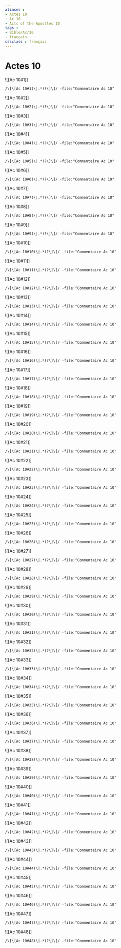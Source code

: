 ```yaml
---
aliases : 
- Actes 10
- Ac 10
- Acts of the Apostles 10
tags : 
- Bible/Ac/10
- français
cssclass : français
---
```


# Actes 10

![[Ac 10#1]]

```query
/\[\[Ac 10#1(\|.*)?\]\]/ -file:"Commentaire Ac 10"
```

![[Ac 10#2]]

```query
/\[\[Ac 10#2(\|.*)?\]\]/ -file:"Commentaire Ac 10"
```

![[Ac 10#3]]

```query
/\[\[Ac 10#3(\|.*)?\]\]/ -file:"Commentaire Ac 10"
```

![[Ac 10#4]]

```query
/\[\[Ac 10#4(\|.*)?\]\]/ -file:"Commentaire Ac 10"
```

![[Ac 10#5]]

```query
/\[\[Ac 10#5(\|.*)?\]\]/ -file:"Commentaire Ac 10"
```

![[Ac 10#6]]

```query
/\[\[Ac 10#6(\|.*)?\]\]/ -file:"Commentaire Ac 10"
```

![[Ac 10#7]]

```query
/\[\[Ac 10#7(\|.*)?\]\]/ -file:"Commentaire Ac 10"
```

![[Ac 10#8]]

```query
/\[\[Ac 10#8(\|.*)?\]\]/ -file:"Commentaire Ac 10"
```

![[Ac 10#9]]

```query
/\[\[Ac 10#9(\|.*)?\]\]/ -file:"Commentaire Ac 10"
```

![[Ac 10#10]]

```query
/\[\[Ac 10#10(\|.*)?\]\]/ -file:"Commentaire Ac 10"
```

![[Ac 10#11]]

```query
/\[\[Ac 10#11(\|.*)?\]\]/ -file:"Commentaire Ac 10"
```

![[Ac 10#12]]

```query
/\[\[Ac 10#12(\|.*)?\]\]/ -file:"Commentaire Ac 10"
```

![[Ac 10#13]]

```query
/\[\[Ac 10#13(\|.*)?\]\]/ -file:"Commentaire Ac 10"
```

![[Ac 10#14]]

```query
/\[\[Ac 10#14(\|.*)?\]\]/ -file:"Commentaire Ac 10"
```

![[Ac 10#15]]

```query
/\[\[Ac 10#15(\|.*)?\]\]/ -file:"Commentaire Ac 10"
```

![[Ac 10#16]]

```query
/\[\[Ac 10#16(\|.*)?\]\]/ -file:"Commentaire Ac 10"
```

![[Ac 10#17]]

```query
/\[\[Ac 10#17(\|.*)?\]\]/ -file:"Commentaire Ac 10"
```

![[Ac 10#18]]

```query
/\[\[Ac 10#18(\|.*)?\]\]/ -file:"Commentaire Ac 10"
```

![[Ac 10#19]]

```query
/\[\[Ac 10#19(\|.*)?\]\]/ -file:"Commentaire Ac 10"
```

![[Ac 10#20]]

```query
/\[\[Ac 10#20(\|.*)?\]\]/ -file:"Commentaire Ac 10"
```

![[Ac 10#21]]

```query
/\[\[Ac 10#21(\|.*)?\]\]/ -file:"Commentaire Ac 10"
```

![[Ac 10#22]]

```query
/\[\[Ac 10#22(\|.*)?\]\]/ -file:"Commentaire Ac 10"
```

![[Ac 10#23]]

```query
/\[\[Ac 10#23(\|.*)?\]\]/ -file:"Commentaire Ac 10"
```

![[Ac 10#24]]

```query
/\[\[Ac 10#24(\|.*)?\]\]/ -file:"Commentaire Ac 10"
```

![[Ac 10#25]]

```query
/\[\[Ac 10#25(\|.*)?\]\]/ -file:"Commentaire Ac 10"
```

![[Ac 10#26]]

```query
/\[\[Ac 10#26(\|.*)?\]\]/ -file:"Commentaire Ac 10"
```

![[Ac 10#27]]

```query
/\[\[Ac 10#27(\|.*)?\]\]/ -file:"Commentaire Ac 10"
```

![[Ac 10#28]]

```query
/\[\[Ac 10#28(\|.*)?\]\]/ -file:"Commentaire Ac 10"
```

![[Ac 10#29]]

```query
/\[\[Ac 10#29(\|.*)?\]\]/ -file:"Commentaire Ac 10"
```

![[Ac 10#30]]

```query
/\[\[Ac 10#30(\|.*)?\]\]/ -file:"Commentaire Ac 10"
```

![[Ac 10#31]]

```query
/\[\[Ac 10#31(\|.*)?\]\]/ -file:"Commentaire Ac 10"
```

![[Ac 10#32]]

```query
/\[\[Ac 10#32(\|.*)?\]\]/ -file:"Commentaire Ac 10"
```

![[Ac 10#33]]

```query
/\[\[Ac 10#33(\|.*)?\]\]/ -file:"Commentaire Ac 10"
```

![[Ac 10#34]]

```query
/\[\[Ac 10#34(\|.*)?\]\]/ -file:"Commentaire Ac 10"
```

![[Ac 10#35]]

```query
/\[\[Ac 10#35(\|.*)?\]\]/ -file:"Commentaire Ac 10"
```

![[Ac 10#36]]

```query
/\[\[Ac 10#36(\|.*)?\]\]/ -file:"Commentaire Ac 10"
```

![[Ac 10#37]]

```query
/\[\[Ac 10#37(\|.*)?\]\]/ -file:"Commentaire Ac 10"
```

![[Ac 10#38]]

```query
/\[\[Ac 10#38(\|.*)?\]\]/ -file:"Commentaire Ac 10"
```

![[Ac 10#39]]

```query
/\[\[Ac 10#39(\|.*)?\]\]/ -file:"Commentaire Ac 10"
```

![[Ac 10#40]]

```query
/\[\[Ac 10#40(\|.*)?\]\]/ -file:"Commentaire Ac 10"
```

![[Ac 10#41]]

```query
/\[\[Ac 10#41(\|.*)?\]\]/ -file:"Commentaire Ac 10"
```

![[Ac 10#42]]

```query
/\[\[Ac 10#42(\|.*)?\]\]/ -file:"Commentaire Ac 10"
```

![[Ac 10#43]]

```query
/\[\[Ac 10#43(\|.*)?\]\]/ -file:"Commentaire Ac 10"
```

![[Ac 10#44]]

```query
/\[\[Ac 10#44(\|.*)?\]\]/ -file:"Commentaire Ac 10"
```

![[Ac 10#45]]

```query
/\[\[Ac 10#45(\|.*)?\]\]/ -file:"Commentaire Ac 10"
```

![[Ac 10#46]]

```query
/\[\[Ac 10#46(\|.*)?\]\]/ -file:"Commentaire Ac 10"
```

![[Ac 10#47]]

```query
/\[\[Ac 10#47(\|.*)?\]\]/ -file:"Commentaire Ac 10"
```

![[Ac 10#48]]

```query
/\[\[Ac 10#48(\|.*)?\]\]/ -file:"Commentaire Ac 10"
```

